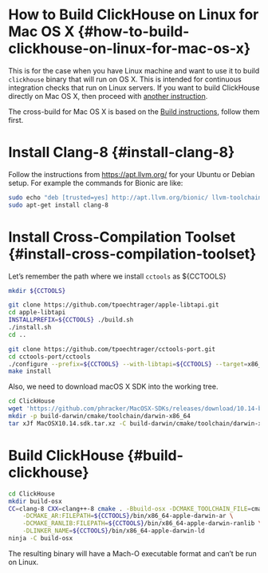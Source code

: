 # How to Build ClickHouse on Linux for Mac OS X {#how-to-build-clickhouse-on-linux-for-mac-os-x}

This is for the case when you have Linux machine and want to use it to build `clickhouse` binary that will run on OS X. This is intended for continuous integration checks that run on Linux servers. If you want to build ClickHouse directly on Mac OS X, then proceed with [another instruction](build_osx.md).

The cross-build for Mac OS X is based on the [Build instructions](build.md), follow them first.

# Install Clang-8 {#install-clang-8}

Follow the instructions from https://apt.llvm.org/ for your Ubuntu or Debian setup.
For example the commands for Bionic are like:

``` bash
sudo echo "deb [trusted=yes] http://apt.llvm.org/bionic/ llvm-toolchain-bionic-8 main" >> /etc/apt/sources.list
sudo apt-get install clang-8
```

# Install Cross-Compilation Toolset {#install-cross-compilation-toolset}

Let’s remember the path where we install `cctools` as ${CCTOOLS}

``` bash
mkdir ${CCTOOLS}

git clone https://github.com/tpoechtrager/apple-libtapi.git
cd apple-libtapi
INSTALLPREFIX=${CCTOOLS} ./build.sh
./install.sh
cd ..

git clone https://github.com/tpoechtrager/cctools-port.git
cd cctools-port/cctools
./configure --prefix=${CCTOOLS} --with-libtapi=${CCTOOLS} --target=x86_64-apple-darwin
make install
```

Also, we need to download macOS X SDK into the working tree.

``` bash
cd ClickHouse
wget 'https://github.com/phracker/MacOSX-SDKs/releases/download/10.14-beta4/MacOSX10.14.sdk.tar.xz'
mkdir -p build-darwin/cmake/toolchain/darwin-x86_64
tar xJf MacOSX10.14.sdk.tar.xz -C build-darwin/cmake/toolchain/darwin-x86_64 --strip-components=1
```

# Build ClickHouse {#build-clickhouse}

``` bash
cd ClickHouse
mkdir build-osx
CC=clang-8 CXX=clang++-8 cmake . -Bbuild-osx -DCMAKE_TOOLCHAIN_FILE=cmake/darwin/toolchain-x86_64.cmake \
    -DCMAKE_AR:FILEPATH=${CCTOOLS}/bin/x86_64-apple-darwin-ar \
    -DCMAKE_RANLIB:FILEPATH=${CCTOOLS}/bin/x86_64-apple-darwin-ranlib \
    -DLINKER_NAME=${CCTOOLS}/bin/x86_64-apple-darwin-ld
ninja -C build-osx
```

The resulting binary will have a Mach-O executable format and can’t be run on Linux.
